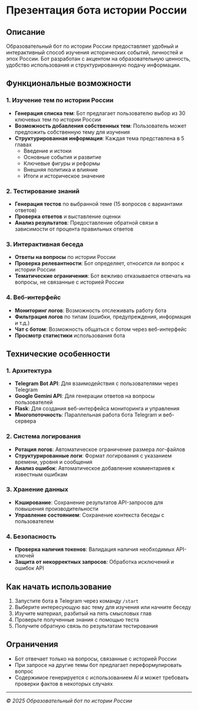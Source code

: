 
# Презентация бота истории России

## Описание
Образовательный бот по истории России предоставляет удобный и интерактивный способ изучения исторических событий, личностей и эпох России. Бот разработан с акцентом на образовательную ценность, удобство использования и структурированную подачу информации.

## Функциональные возможности

### 1. Изучение тем по истории России
- **Генерация списка тем**: Бот предлагает пользователю выбор из 30 ключевых тем по истории России
- **Возможность добавления собственных тем**: Пользователь может предложить собственную тему для изучения
- **Структурированная информация**: Каждая тема представлена в 5 главах
  - Введение и истоки
  - Основные события и развитие
  - Ключевые фигуры и реформы
  - Внешняя политика и влияние
  - Итоги и историческое значение

### 2. Тестирование знаний
- **Генерация тестов** по выбранной теме (15 вопросов с вариантами ответов)
- **Проверка ответов** и выставление оценки
- **Анализ результатов**: Предоставление обратной связи в зависимости от процента правильных ответов

### 3. Интерактивная беседа
- **Ответы на вопросы** по истории России
- **Проверка релевантности**: Бот определяет, относится ли вопрос к истории России
- **Тематические ограничения**: Бот вежливо отказывается отвечать на вопросы, не связанные с историей России

### 4. Веб-интерфейс
- **Мониторинг логов**: Возможность отслеживать работу бота
- **Фильтрация логов** по типам (ошибки, предупреждения, информация и т.д.)
- **Чат с ботом**: Возможность общаться с ботом через веб-интерфейс
- **Просмотр статистики** использования бота

## Технические особенности

### 1. Архитектура
- **Telegram Bot API**: Для взаимодействия с пользователями через Telegram
- **Google Gemini API**: Для генерации ответов на вопросы пользователей
- **Flask**: Для создания веб-интерфейса мониторинга и управления
- **Многопоточность**: Параллельная работа бота Telegram и веб-сервера

### 2. Система логирования
- **Ротация логов**: Автоматическое ограничение размера лог-файлов
- **Структурированные логи**: Формат логирования с указанием времени, уровня и сообщения
- **Анализ ошибок**: Автоматическое добавление комментариев к известным ошибкам

### 3. Хранение данных
- **Кэширование**: Сохранение результатов API-запросов для повышения производительности
- **Управление состоянием**: Сохранение контекста беседы с пользователем

### 4. Безопасность
- **Проверка наличия токенов**: Валидация наличия необходимых API-ключей
- **Защита от некорректных запросов**: Обработка исключений и ошибок API

## Как начать использование

1. Запустите бота в Telegram через команду `/start`
2. Выберите интересующую вас тему для изучения или начните беседу
3. Изучите материал, разбитый на пять смысловых глав
4. Проверьте полученные знания с помощью теста
5. Получите обратную связь по результатам тестирования

## Ограничения

- Бот отвечает только на вопросы, связанные с историей России
- При запросе на другие темы бот предлагает переформулировать вопрос
- Содержимое генерируется с использованием AI и может требовать проверки фактов в некоторых случаях

---

*© 2025 Образовательный бот по истории России*
